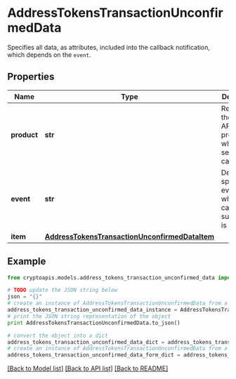 # AddressTokensTransactionUnconfirmedData

Specifies all data, as attributes, included into the callback notification, which depends on the `event`.

## Properties
Name | Type | Description | Notes
------------ | ------------- | ------------- | -------------
**product** | **str** | Represents the Crypto APIs 2.0 product which sends the callback. | 
**event** | **str** | Defines the specific event, for which a callback subscription is set. | 
**item** | [**AddressTokensTransactionUnconfirmedDataItem**](AddressTokensTransactionUnconfirmedDataItem.md) |  | 

## Example

```python
from cryptoapis.models.address_tokens_transaction_unconfirmed_data import AddressTokensTransactionUnconfirmedData

# TODO update the JSON string below
json = "{}"
# create an instance of AddressTokensTransactionUnconfirmedData from a JSON string
address_tokens_transaction_unconfirmed_data_instance = AddressTokensTransactionUnconfirmedData.from_json(json)
# print the JSON string representation of the object
print AddressTokensTransactionUnconfirmedData.to_json()

# convert the object into a dict
address_tokens_transaction_unconfirmed_data_dict = address_tokens_transaction_unconfirmed_data_instance.to_dict()
# create an instance of AddressTokensTransactionUnconfirmedData from a dict
address_tokens_transaction_unconfirmed_data_form_dict = address_tokens_transaction_unconfirmed_data.from_dict(address_tokens_transaction_unconfirmed_data_dict)
```
[[Back to Model list]](../README.md#documentation-for-models) [[Back to API list]](../README.md#documentation-for-api-endpoints) [[Back to README]](../README.md)


